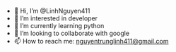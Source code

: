 - 👋 Hi, I’m @LinhNguyen411
- 👀 I’m interested in developer
- 🌱 I’m currently learning python
- 💞️ I’m looking to collaborate with google
- 📫 How to reach me: nguyentrunglinh411@gmail.com

<!---
LinhNguyen411/LinhNguyen411 is a ✨ special ✨ repository because its `README.md` (this file) appears on your GitHub profile.
You can click the Preview link to take a look at your changes.
--->
